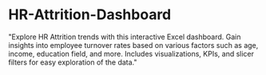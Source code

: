 # HR-Attrition-Dashboard
"Explore HR Attrition trends with this interactive Excel dashboard. Gain insights into employee turnover rates based on various factors such as age, income, education field, and more. Includes visualizations, KPIs, and slicer filters for easy exploration of the data."
